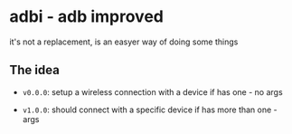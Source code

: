 # adbi - adb improved

it's not a replacement, is an easyer way of doing some things


## The idea

- `v0.0.0`: setup a wireless connection with a device if has one - no args

- `v1.0.0`: should connect with a specific device if has more than one - args
